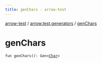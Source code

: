 ```yaml
---
title: genChars - arrow-test
---
```


[arrow-test](../index.html) / [arrow.test.generators](index.html) / [genChars](./gen-chars.html)

# genChars

`fun genChars(): Gen<`[`Char`](https://kotlinlang.org/api/latest/jvm/stdlib/kotlin/-char/index.html)`>`